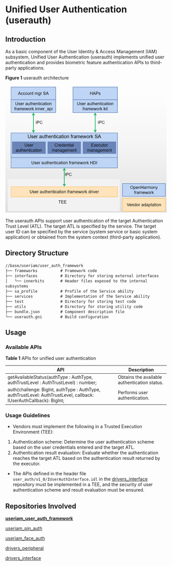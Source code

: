 # Unified User Authentication (userauth)



## Introduction

As a basic component of the User Identity & Access Management (IAM) subsystem, Unified User Authentication (userauth) implements unified user authentication and provides biometric feature authentication APIs to third-party applications.

**Figure 1** userauth architecture

<img src="figures/userauth_architecture.png" alt="userauth_architecture" style="zoom:80%;" />



The userauth APIs support user authentication of the target Authentication Trust Level (ATL). The target ATL is specified by the service. The target user ID can be specified by the service (system service or basic system application) or obtained from the system context (third-party application).

## Directory Structure

```undefined
//base/useriam/user_auth_framework
├── frameworks			# Framework code
├── interfaces			# Directory for storing external interfaces
│   └── innerkits		# Header files exposed to the internal subsystems
├── sa_profile			# Profile of the Service ability
├── services			# Implementation of the Service ability
├── test				# Directory for storing test code
├── utils				# Directory for storing utility code
├── bundle.json			# Component description file
└── userauth.gni		# Build configuration
```


## Usage

### Available APIs

**Table 1** APIs for unified user authentication

| API | Description                            |
| ------ | -------------------------------- |
| getAvailableStatus(authType : AuthType, authTrustLevel : AuthTrustLevel) : number; | Obtains the available authentication status.|
| auth(challenge: BigInt, authType : AuthType, authTrustLevel: AuthTrustLevel, callback: IUserAuthCallback): BigInt; | Performs user authentication. |

### Usage Guidelines

- Vendors must implement the following in a Trusted Execution Environment (TEE):

1. Authentication scheme: Determine the user authentication scheme based on the user credentials entered and the target ATL.
2. Authentication result evaluation: Evaluate whether the authentication reaches the target ATL based on the authentication result returned by the executor.

- The APIs defined in the header file ```user_auth/v1_0/IUserAuthInterface.idl``` in the [drivers_interface](https://gitee.com/openharmony/drivers_interface) repository must be implemented in a TEE, and the security of user authentication scheme and result evaluation must be ensured.



## Repositories Involved

**[useriam_user_auth_framework](https://gitee.com/openharmony/useriam_user_auth_framework)**

[useriam_pin_auth](https://gitee.com/openharmony/useriam_pin_auth)

[useriam_face_auth](https://gitee.com/openharmony/useriam_face_auth)

[drivers_peripheral](https://gitee.com/openharmony/drivers_peripheral)

[drivers_interface](https://gitee.com/openharmony/drivers_interface)
